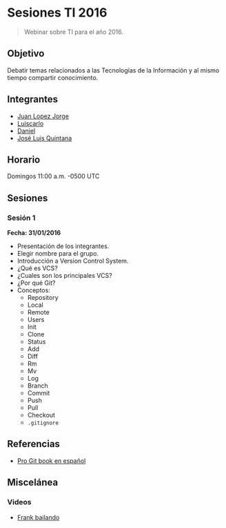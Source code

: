 # Sesiones TI 2016
> Webinar sobre TI para el año 2016.

## Objetivo
Debatir temas relacionados a las Tecnologías de la Información y al mismo tiempo compartir conocimiento.

## Integrantes
* [Juan Lopez Jorge](https://github.com/juanlopezdev)
* [Luiscarlo](https://github.com/winuxue)
* [Daniel](https://github.com/daguigonz)
* [José Luis Quintana](https://github.com/joseluisq)

## Horario
Domingos 11:00 a.m. -0500 UTC 

## Sesiones

### Sesión 1
**Fecha: 31/01/2016**

* Presentación de los integrantes.
* Elegir nombre para el grupo.
* Introducción a Version Control System.
* ¿Qué es VCS?
* ¿Cuales son los principales VCS?
* ¿Por qué Git?
* Conceptos:
  * Repository
  * Local
  * Remote
  * Users
  * Init
  * Clone
  * Status
  * Add
  * Diff
  * Rm
  * Mv
  * Log
  * Branch
  * Commit
  * Push
  * Pull
  * Checkout
  * `.gitignore`

## Referencias
* [Pro Git book en español](https://git-scm.com/book/es/v1)

## Miscelánea
### Videos
* [Frank bailando](https://www.facebook.com/groups/549989681795384/?fref=ts)
